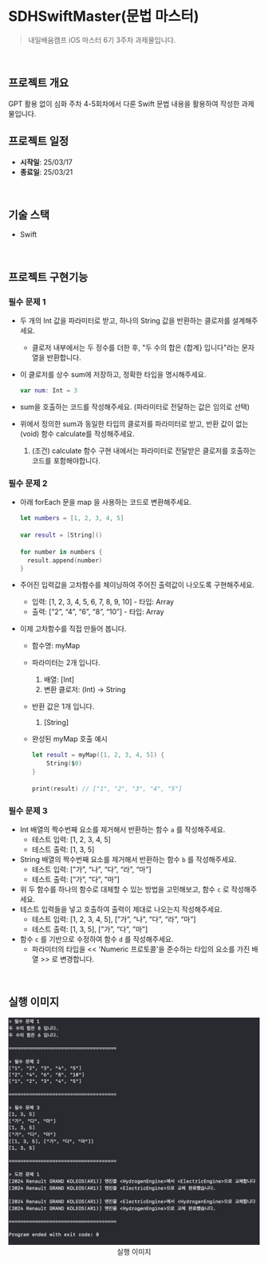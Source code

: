#  SDHSwiftMaster(문법 마스터)

> 내일배움캠프 iOS 마스터 6기 3주차 과제물입니다.
<br/>

## 프로젝트 개요

GPT 활용 없이 심화 주차 4-5회차에서 다룬 Swift 문법 내용을 활용하여 작성한 과제물입니다.
<br/>

## 프로젝트 일정

- **시작일**: 25/03/17
- **종료일**: 25/03/21
<br/>

## 기술 스택
- Swift
<br/>

## 프로젝트 구현기능

### 필수 문제 1

- 두 개의 Int 값을 파라미터로 받고, 하나의 String 값을 반환하는 클로저를 설계해주세요.
    - 클로저 내부에서는 두 정수를 더한 후, "두 수의 합은 {합계} 입니다"라는 문자열을 반환합니다.
- 이 클로저를 상수 sum에 저장하고, 정확한 타입을 명시해주세요.
    
    ```swift
    var num: Int = 3
    ```
    
- sum을 호출하는 코드를 작성해주세요. (파라미터로 전달하는 값은 임의로 선택)
- 위에서 정의한 sum과 동일한 타입의 클로저를 파라미터로 받고, 반환 값이 없는(void) 함수 calculate를 작성해주세요.
    1. (조건) calculate 함수 구현 내에서는 파라미터로 전달받은 클로저를 호출하는 코드를 포함해야합니다.

### 필수 문제 2

- 아래 forEach 문을 map 을 사용하는 코드로 변환해주세요.
    
    ```swift
    let numbers = [1, 2, 3, 4, 5]
    
    var result = [String]()
    
    for number in numbers {
      result.append(number)
    }
    ```
    
- 주어진 입력값을 고차함수를 체이닝하여 주어진 출력값이 나오도록 구현해주세요.
    - 입력: [1, 2, 3, 4, 5, 6, 7, 8, 9, 10] - 타입: Array<Int>
    - 출력: [”2”, “4”, “6”, “8”, “10”] - 타입: Array<String>
        
- 이제 고차함수를 직접 만들어 봅니다.
    - 함수명: myMap
    - 파라미터는 2개 입니다.
        1. 배열: [Int] 
        2. 변환 클로저: (Int) → String
    - 반환 값은 1개 입니다.
        1. [String]
    - 완성된 myMap 호출 예시
        
        ```swift
        let result = myMap([1, 2, 3, 4, 5]) {
            String($0)
        }
        
        print(result) // ["1", "2", "3", "4", "5"]
        ```
        

### 필수 문제 3

- Int 배열의 짝수번째 요소를 제거해서 반환하는 함수 `a` 를 작성해주세요.
    - 테스트 입력: [1, 2, 3, 4, 5]
    - 테스트 출력: [1, 3, 5]
- String 배열의 짝수번째 요소를 제거해서 반환하는 함수 `b` 를 작성해주세요.
    - 테스트 입력: [”가”, “나”, “다”, “라”, “마”]
    - 테스트 출력: [”가”, “다”, ”마”]
- 위 두 함수를 하나의 함수로 대체할 수 있는 방법을 고민해보고, 함수 `c` 로 작성해주세요.
- 테스트 입력들을 넣고 호출하여 출력이 제대로 나오는지 작성해주세요.
    - 테스트 입력: [1, 2, 3, 4, 5], [”가”, “나”, “다”, “라”, “마”]
    - 테스트 출력: [1, 3, 5], [”가”, “다”, ”마”]
- 함수 `c` 를 기반으로 수정하여 함수 `d` 를 작성해주세요.
    - 파라미터의 타입을 << 'Numeric 프로토콜'을 준수하는 타입의 요소를 가진 배열 >> 로 변경합니다.
<br/>

## 실행 이미지

<p align="center">
  <img src="https://github.com/nbcampMasterChapter2Team4/SDHSwiftMaster/blob/main/Resources/실행_이미지.png" alt="실행_이미지.png" width="600">
  <br/>
  실행 이미지
</p>
